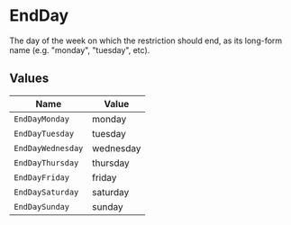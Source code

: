 # EndDay

The day of the week on which the restriction should end, as its long-form name (e.g. "monday", "tuesday", etc).


## Values

| Name              | Value             |
| ----------------- | ----------------- |
| `EndDayMonday`    | monday            |
| `EndDayTuesday`   | tuesday           |
| `EndDayWednesday` | wednesday         |
| `EndDayThursday`  | thursday          |
| `EndDayFriday`    | friday            |
| `EndDaySaturday`  | saturday          |
| `EndDaySunday`    | sunday            |